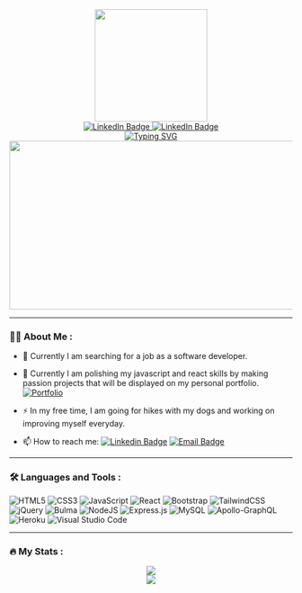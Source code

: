 <div id="header" align="center">
  <img src="https://media.giphy.com/media/dWesBcTLavkZuG35MI/giphy.gif" width="200"/>
</div>

<div id="badges" align="center">

  <a href="https://www.linkedin.com/in/fred-kamm-370070244/">
    <img src="https://img.shields.io/badge/LinkedIn-blue?style=for-the-badge&logo=linkedin&logoColor=white" alt="LinkedIn Badge"/>
  <a href="mailto:fred.kamm95@gmail.com">
    <img src="https://img.shields.io/badge/Gmail-D14836?style=for-the-badge&logo=gmail&logoColor=white" alt="LinkedIn Badge"/>
  </a>
</div>

<div id="views" align="center">
  <div>
    <img src="https://komarev.com/ghpvc/?username=fredkamm&style=flat-square&color=blue" alt=""/>
  </div>
  <div>
    <a href="https://git.io/typing-svg"><img src="https://readme-typing-svg.demolab.com?font=Fira+Code&pause=1000&color=6ED6F7FF&center=true&vCenter=true&width=435&lines=Hi%2C+my+name+is+Fred+Kamm" alt="Typing SVG" /></a>
  </div>
</div>

<div align="center">
  <img src="https://media.giphy.com/media/PmAjqmm4beKervYzFr/giphy.gif" width="600" height="300"/>
</div>

---
### 👨‍💻 About Me :

- 🔭 Currently I am searching for a job as a software developer.

- 🌱 Currently I am polishing my javascript and react skills by making passion projects that will be displayed on my personal portfolio.
[![Portfolio](https://img.shields.io/badge/Portfolio-%23000000.svg?style=for-the-badge&logo=firefox&logoColor=#FF7139)](https://fredkamm.github.io/portfolio_upgrade/)

- ⚡ In my free time, I am going for hikes with my dogs and working on improving myself everyday.

- 📫 How to reach me: 
[![Linkedin Badge](https://img.shields.io/badge/Fredkamm-0077B5?style=for-the-badge&logo=linkedin&logoColor=white)](https://www.linkedin.com/in/fred-kamm-370070244/)
[![Email Badge](https://img.shields.io/badge/fred.kamm95@gmail-D14836?style=for-the-badge&logo=gmail&logoColor=white)](mailto:fred.kamm95@gmail.com)

---

### 🛠️ Languages and Tools :

![HTML5](https://img.shields.io/badge/html5-%23E34F26.svg?style=for-the-badge&logo=html5&logoColor=white)
![CSS3](https://img.shields.io/badge/css3-%231572B6.svg?style=for-the-badge&logo=css3&logoColor=white)
![JavaScript](https://img.shields.io/badge/javascript-%23323330.svg?style=for-the-badge&logo=javascript&logoColor=%23F7DF1E)
![React](https://img.shields.io/badge/react-%2320232a.svg?style=for-the-badge&logo=react&logoColor=%2361DAFB)
![Bootstrap](https://img.shields.io/badge/bootstrap-%23563D7C.svg?style=for-the-badge&logo=bootstrap&logoColor=white)
![TailwindCSS](https://img.shields.io/badge/tailwindcss-%2338B2AC.svg?style=for-the-badge&logo=tailwind-css&logoColor=white)
![jQuery](https://img.shields.io/badge/jquery-%230769AD.svg?style=for-the-badge&logo=jquery&logoColor=white)
![Bulma](https://img.shields.io/badge/bulma-00D0B1?style=for-the-badge&logo=bulma&logoColor=white)
![NodeJS](https://img.shields.io/badge/node.js-6DA55F?style=for-the-badge&logo=node.js&logoColor=white)
![Express.js](https://img.shields.io/badge/express.js-%23404d59.svg?style=for-the-badge&logo=express&logoColor=%2361DAFB)
![MySQL](https://img.shields.io/badge/mysql-%2300f.svg?style=for-the-badge&logo=mysql&logoColor=white)
![Apollo-GraphQL](https://img.shields.io/badge/-ApolloGraphQL-311C87?style=for-the-badge&logo=apollo-graphql)
![Heroku](https://img.shields.io/badge/heroku-%23430098.svg?style=for-the-badge&logo=heroku&logoColor=white)
![Visual Studio Code](https://img.shields.io/badge/VS%20Code-0078d7.svg?style=for-the-badge&logo=visual-studio-code&logoColor=white)

---

### 🔥 My Stats :

<p align="center">
    <a href="https://git.io/streak-stats"><img src="https://streak-stats.demolab.com?user=fredkamm&theme=dark"/></a>
    <br>
    <a href="https://github.com/anuraghazra/github-readme-stats"><img src="https://github-readme-stats.vercel.app/api/top-langs/?username=fredkamm&layout=compact&theme=vision-friendly-dark"/></a>
</p>
